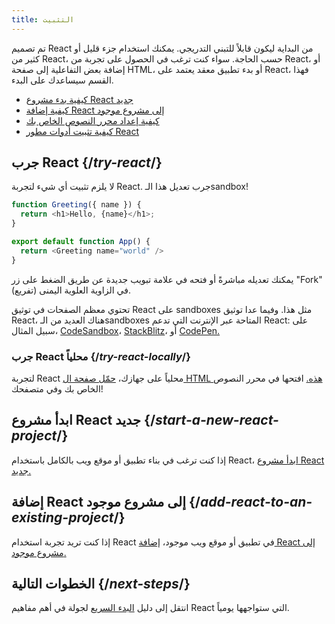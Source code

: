 ```yaml
---
title: التثبيت
---
```


<Intro>

تم تصميم React من البداية ليكون قابلاً للتبني التدريجي. يمكنك استخدام جزء قليل أو كثير من React، حسب الحاجة. سواء كنت ترغب في الحصول على تجربة من React، أو إضافة بعض التفاعلية إلى صفحة HTML، أو بدء تطبيق معقد يعتمد على React، فهذا القسم سيساعدك على البدء.

</Intro>

<YouWillLearn isChapter={true}>

* [كيفية بدء مشروع React جديد](/learn/start-a-new-react-project)
* [كيفية إضافة React إلى مشروع موجود](/learn/add-react-to-an-existing-project)
* [كيفية إعداد محرر النصوص الخاص بك](/learn/editor-setup)
* [كيفية تثبيت أدوات مطور React](/learn/react-developer-tools)

</YouWillLearn>

## جرب React {/*try-react*/}

لا يلزم تثبيت أي شيء لتجربة React. جرب تعديل هذا الـsandbox!

<Sandpack>

```js
function Greeting({ name }) {
  return <h1>Hello, {name}</h1>;
}

export default function App() {
  return <Greeting name="world" />
}
```


</Sandpack>

يمكنك تعديله مباشرةً أو فتحه في علامة تبويب جديدة عن طريق الضغط على زر "Fork" (تفريع) في الزاوية العلوية اليمنى.

تحتوي معظم الصفحات في توثيق React على sandboxes مثل هذا. وفيما عدا توثيق React، هناك العديد من الـsandboxes المتاحة عبر الإنترنت التي تدعم React: على سبيل المثال، [CodeSandbox](https://codesandbox.io/s/new)، [StackBlitz](https://stackblitz.com/fork/react)، أو [CodePen.](https://codepen.io/pen?&editors=0010&layout=left&prefill_data_id=3f4569d1-1b11-4bce-bd46-89090eed5ddb)

### جرب React محلياً {/*try-react-locally*/}

لتجربة React محلياً على جهازك، [حمّل صفحة ال HTML هذه.](https://gist.githubusercontent.com/gaearon/0275b1e1518599bbeafcde4722e79ed1/raw/db72dcbf3384ee1708c4a07d3be79860db04bff0/example.html) افتحها في محرر النصوص الخاص بك وفي متصفحك!

## ابدأ مشروع React جديد {/*start-a-new-react-project*/}

إذا كنت ترغب في بناء تطبيق أو موقع ويب بالكامل باستخدام React، [ابدأ مشروع React جديد.](/learn/start-a-new-react-project)

## إضافة React إلى مشروع موجود {/*add-react-to-an-existing-project*/}

إذا كنت تريد تجربة استخدام React في تطبيق أو موقع ويب موجود، [إضافة React إلى مشروع موجود.](/learn/add-react-to-an-existing-project)

## الخطوات التالية {/*next-steps*/}

انتقل إلى دليل [البدء السريع](/learn) لجولة في أهم مفاهيم React التي ستواجهها يومياً.

